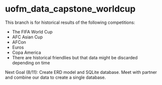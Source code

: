 # uofm_data_capstone_worldcup

This branch is for historical results of the following competitions:
- The FIFA World Cup
- AFC Asian Cup
- AFCon
- Euros
- Copa America
- There are historical friendlies but that data might be discarded depending on time

Next Goal (8/11):
Create ERD model and SQLite database. Meet with partner and combine our data to create a single database.
